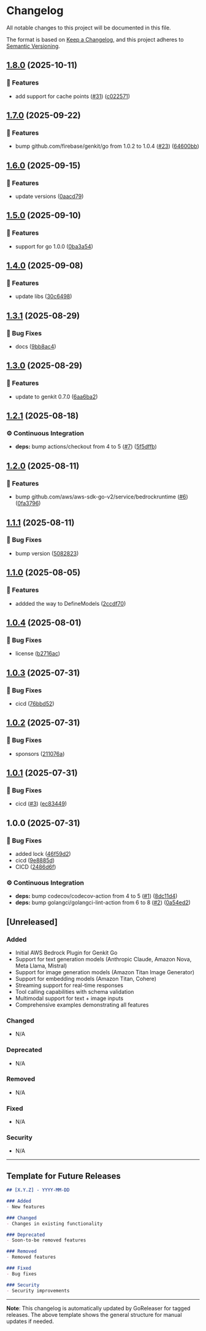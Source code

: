 # Changelog

All notable changes to this project will be documented in this file.

The format is based on [Keep a Changelog](https://keepachangelog.com/en/1.0.0/),
and this project adheres to [Semantic Versioning](https://semver.org/spec/v2.0.0.html).

## [1.8.0](https://github.com/xavidop/genkit-aws-bedrock-go/compare/v1.7.0...v1.8.0) (2025-10-11)

### 🚀 Features

* add support for cache points ([#31](https://github.com/xavidop/genkit-aws-bedrock-go/issues/31)) ([c022571](https://github.com/xavidop/genkit-aws-bedrock-go/commit/c022571a1ec3e305a0a0db3b97f35b4bc13c3e3d))

## [1.7.0](https://github.com/xavidop/genkit-aws-bedrock-go/compare/v1.6.0...v1.7.0) (2025-09-22)

### 🚀 Features

* bump github.com/firebase/genkit/go from 1.0.2 to 1.0.4 ([#23](https://github.com/xavidop/genkit-aws-bedrock-go/issues/23)) ([64600bb](https://github.com/xavidop/genkit-aws-bedrock-go/commit/64600bb531ec8f013fb15d890656e6a827e0ec7e))

## [1.6.0](https://github.com/xavidop/genkit-aws-bedrock-go/compare/v1.5.0...v1.6.0) (2025-09-15)

### 🚀 Features

* update versions ([0aacd79](https://github.com/xavidop/genkit-aws-bedrock-go/commit/0aacd794de59613a1b2f5134a181b00d4ca6eeca))

## [1.5.0](https://github.com/xavidop/genkit-aws-bedrock-go/compare/v1.4.0...v1.5.0) (2025-09-10)

### 🚀 Features

* support for go 1.0.0 ([0ba3a54](https://github.com/xavidop/genkit-aws-bedrock-go/commit/0ba3a54c35663061f6307d6383ffebe5fb38b361))

## [1.4.0](https://github.com/xavidop/genkit-aws-bedrock-go/compare/v1.3.1...v1.4.0) (2025-09-08)

### 🚀 Features

* update libs ([30c6498](https://github.com/xavidop/genkit-aws-bedrock-go/commit/30c64980445b6f9aa07bc5b522b4a1dd9d165f6a))

## [1.3.1](https://github.com/xavidop/genkit-aws-bedrock-go/compare/v1.3.0...v1.3.1) (2025-08-29)

### 🐛 Bug Fixes

* docs ([9bb8ac4](https://github.com/xavidop/genkit-aws-bedrock-go/commit/9bb8ac4fb15b91754963025d88d81f676d235085))

## [1.3.0](https://github.com/xavidop/genkit-aws-bedrock-go/compare/v1.2.1...v1.3.0) (2025-08-29)

### 🚀 Features

* update to genkit 0.7.0 ([6aa6ba2](https://github.com/xavidop/genkit-aws-bedrock-go/commit/6aa6ba22f3205a359efdd9061219898d7b45e37a))

## [1.2.1](https://github.com/xavidop/genkit-aws-bedrock-go/compare/v1.2.0...v1.2.1) (2025-08-18)

### ⚙️ Continuous Integration

* **deps:** bump actions/checkout from 4 to 5 ([#7](https://github.com/xavidop/genkit-aws-bedrock-go/issues/7)) ([5f5dffb](https://github.com/xavidop/genkit-aws-bedrock-go/commit/5f5dffb078ae83f1ae064053d769d73497bfb940))

## [1.2.0](https://github.com/xavidop/genkit-aws-bedrock-go/compare/v1.1.1...v1.2.0) (2025-08-11)

### 🚀 Features

* bump github.com/aws/aws-sdk-go-v2/service/bedrockruntime ([#6](https://github.com/xavidop/genkit-aws-bedrock-go/issues/6)) ([0fa3796](https://github.com/xavidop/genkit-aws-bedrock-go/commit/0fa37961f5cf9de2f267845b7da1bcb1680f07cd))

## [1.1.1](https://github.com/xavidop/genkit-aws-bedrock-go/compare/v1.1.0...v1.1.1) (2025-08-11)

### 🐛 Bug Fixes

* bump version ([5082823](https://github.com/xavidop/genkit-aws-bedrock-go/commit/5082823a43e7b1ab338bc98fdfa07c65ff9212a8))

## [1.1.0](https://github.com/xavidop/genkit-aws-bedrock-go/compare/v1.0.4...v1.1.0) (2025-08-05)

### 🚀 Features

* addded the way to DefineModels ([2ccdf70](https://github.com/xavidop/genkit-aws-bedrock-go/commit/2ccdf708725ddbaf3ebfa64813b3b8d3a887309f))

## [1.0.4](https://github.com/xavidop/genkit-aws-bedrock-go/compare/v1.0.3...v1.0.4) (2025-08-01)

### 🐛 Bug Fixes

* license ([b2716ac](https://github.com/xavidop/genkit-aws-bedrock-go/commit/b2716acfe9cb845884819b0204dacf24368d387c))

## [1.0.3](https://github.com/xavidop/genkit-aws-bedrock-go/compare/v1.0.2...v1.0.3) (2025-07-31)

### 🐛 Bug Fixes

* cicd ([76bbd52](https://github.com/xavidop/genkit-aws-bedrock-go/commit/76bbd52fdb24e6373db78c50f189a69d7d01ddbe))

## [1.0.2](https://github.com/xavidop/genkit-aws-bedrock-go/compare/v1.0.1...v1.0.2) (2025-07-31)

### 🐛 Bug Fixes

* sponsors ([211076a](https://github.com/xavidop/genkit-aws-bedrock-go/commit/211076aac17031c280475a9ecd88bec4059a55b8))

## [1.0.1](https://github.com/xavidop/genkit-aws-bedrock-go/compare/v1.0.0...v1.0.1) (2025-07-31)

### 🐛 Bug Fixes

* cicd ([#3](https://github.com/xavidop/genkit-aws-bedrock-go/issues/3)) ([ec83449](https://github.com/xavidop/genkit-aws-bedrock-go/commit/ec834495cfe5053501961168326732d5485f346c))

## 1.0.0 (2025-07-31)

### 🐛 Bug Fixes

* added lock ([46f59d2](https://github.com/xavidop/genkit-aws-bedrock-go/commit/46f59d2a815338228787bcce76b3c240f2ae6ee6))
* cicd ([9e8885d](https://github.com/xavidop/genkit-aws-bedrock-go/commit/9e8885dd7c0c9f0a6d4d8f80659b28b021765f5c))
* CICD ([2486d6f](https://github.com/xavidop/genkit-aws-bedrock-go/commit/2486d6f77109fc77e9b3f93e6514f660065c3be8))

### ⚙️ Continuous Integration

* **deps:** bump codecov/codecov-action from 4 to 5 ([#1](https://github.com/xavidop/genkit-aws-bedrock-go/issues/1)) ([8dc11d4](https://github.com/xavidop/genkit-aws-bedrock-go/commit/8dc11d49ad2ce18265894f816953d17b5a533f6f))
* **deps:** bump golangci/golangci-lint-action from 6 to 8 ([#2](https://github.com/xavidop/genkit-aws-bedrock-go/issues/2)) ([0a54ed2](https://github.com/xavidop/genkit-aws-bedrock-go/commit/0a54ed2c4dc7c2b774da68f94a7fcc88d2d89008))

## [Unreleased]

### Added
- Initial AWS Bedrock Plugin for Genkit Go
- Support for text generation models (Anthropic Claude, Amazon Nova, Meta Llama, Mistral)
- Support for image generation models (Amazon Titan Image Generator)
- Support for embedding models (Amazon Titan, Cohere)
- Streaming support for real-time responses
- Tool calling capabilities with schema validation
- Multimodal support for text + image inputs
- Comprehensive examples demonstrating all features

### Changed
- N/A

### Deprecated
- N/A

### Removed
- N/A

### Fixed
- N/A

### Security
- N/A

---

## Template for Future Releases

```markdown
## [X.Y.Z] - YYYY-MM-DD

### Added
- New features

### Changed
- Changes in existing functionality

### Deprecated
- Soon-to-be removed features

### Removed
- Removed features

### Fixed
- Bug fixes

### Security
- Security improvements
```

---

**Note**: This changelog is automatically updated by GoReleaser for tagged releases. The above template shows the general structure for manual updates if needed.
